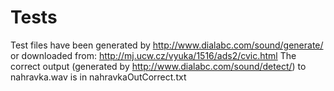 # Tests
Test files have been generated by http://www.dialabc.com/sound/generate/ or downloaded from: http://mj.ucw.cz/vyuka/1516/ads2/cvic.html
The correct output (generated by http://www.dialabc.com/sound/detect/) to nahravka.wav is in nahravkaOutCorrect.txt 
